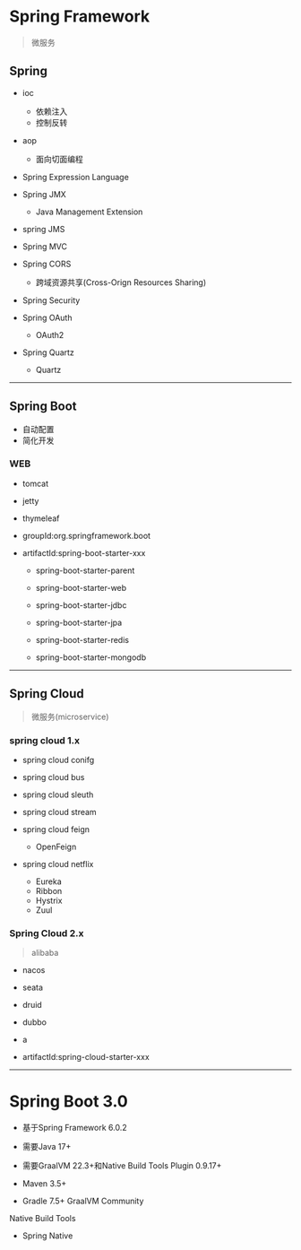 # Spring Framework
> 微服务

## Spring


- ioc
    - 依赖注入
    - 控制反转
- aop
    - 面向切面编程

- Spring Expression Language



- Spring JMX
    - Java Management Extension

- spring JMS


- Spring MVC

- Spring CORS
    - 跨域资源共享(Cross-Orign Resources Sharing)



- Spring Security
- Spring OAuth
    - OAuth2
- Spring Quartz
    - Quartz
---
## Spring Boot
>
- 自动配置
- 简化开发


### WEB

- tomcat
- jetty

- thymeleaf




- groupId:org.springframework.boot
- artifactId:spring-boot-starter-xxx
    - spring-boot-starter-parent
    - spring-boot-starter-web
    - spring-boot-starter-jdbc
    - spring-boot-starter-jpa

    - spring-boot-starter-redis
    - spring-boot-starter-mongodb



---
## Spring Cloud
> 微服务(microservice)



### spring cloud 1.x
- spring cloud conifg
- spring cloud bus
- spring cloud sleuth
- spring cloud stream
- spring cloud feign
    - OpenFeign



- spring cloud netflix
    - Eureka
    - Ribbon
    - Hystrix
    - Zuul


### Spring Cloud 2.x
> alibaba

- nacos
- seata


- druid
- dubbo
- a


- artifactId:spring-cloud-starter-xxx

---

# Spring Boot 3.0
- 基于Spring Framework 6.0.2
- 需要Java 17+
- 需要GraalVM 22.3+和Native Build Tools Plugin 0.9.17+

- Maven 3.5+
- Gradle 7.5+
GraalVM Community

Native Build Tools

- Spring Native